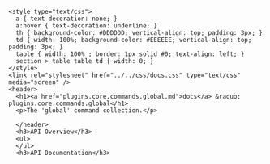     <style type="text/css">
      a { text-decoration: none; }
      a:hover { text-decoration: underline; }
      th { background-color: #DDDDDD; vertical-align: top; padding: 3px; }
      td { width: 100%; background-color: #EEEEEE; vertical-align: top; padding: 3px; }
      table { width: 100% ; border: 1px solid #0; text-align: left; }
      section > table table td { width: 0; }
    </style>
    <link rel="stylesheet" href="../../css/docs.css" type="text/css" media="screen" />
    <header>
      <h1><a href="plugins.core.commands.global.md">docs</a> &raquo; plugins.core.commands.global</h1>
      <p>The 'global' command collection.</p>

      </header>
      <h3>API Overview</h3>
      <ul>
      </ul>
      <h3>API Documentation</h3>
